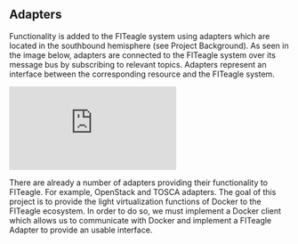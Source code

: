 ## Adapters
Functionality is added to the FITeagle system using adapters which are located in the southbound hemisphere (see Project Background). As seen in the image below, adapters are connected to the FITeagle system over its message bus by subscribing to relevant topics. Adapters represent an interface between the corresponding resource and the FITeagle system.

![Fig. 2](https://owncloud.tu-berlin.de/index.php/apps/files_sharing/ajax/publicpreview.php?x=1916&y=986&a=true&file=firma-img-2.png&t=14b3ba71ee9af8d0cae36261228b02d9&scalingup=0)

There are already a number of adapters providing their functionality to FITeagle. For example, OpenStack and TOSCA adapters. The goal of this project is to provide the light virtualization functions of Docker to the FITeagle ecosystem. In order to do so, we must implement a Docker client which allows us to communicate with Docker and implement a FITeagle Adapter to provide an usable interface.